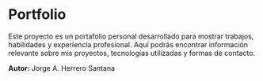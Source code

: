 # Portfolio

Este proyecto es un portafolio personal desarrollado para mostrar trabajos, habilidades y experiencia profesional. Aquí podrás encontrar información relevante sobre mis proyectos, tecnologías utilizadas y formas de contacto.

**Autor:** Jorge A. Herrero Santana